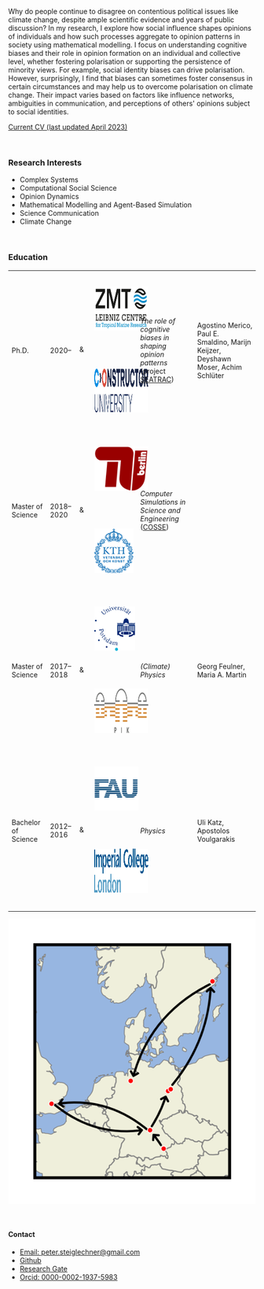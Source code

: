 
Why do people continue to disagree on contentious political issues like climate change, despite ample scientific evidence and years of public discussion? In my research, I explore how social influence shapes opinions of individuals and how such processes aggregate to opinion patterns in society using mathematical modelling. I focus on understanding cognitive biases and their role in opinion formation on an individual and collective level, whether fostering polarisation or supporting the persistence of minority views. For example, social identity biases can drive polarisation. However, surprisingly, I find that biases can sometimes foster consensus in certain circumstances and may help us to overcome polarisation on climate change. Their impact varies based on factors like influence networks, ambiguities in communication, and perceptions of others' opinions subject to social identities. 


<a href="static/pdfs/CV_PeterSteiglechner.pdf" type="application/pdf">Current CV (last updated April 2023)</a>

<p>&nbsp;</p>

### Research Interests

- Complex Systems 
- Computational Social Science 
- Opinion Dynamics 
- Mathematical Modelling and Agent-Based Simulation
- Science Communication
- Climate Change

<p>&nbsp;</p>


### Education

<!-- 
|  |   |   |   |   |
|---|---|---|---|---|
| Ph.D.  |  2020– | [ZMT Bremen](https://www.leibniz-zmt.de/en/) and <br> [Constructor University](https://constructor.university/)  |  <em>The role of cognitive biases in shaping opinion patterns</em> <br>(project [SEATRAC](https://www.leibniz-zmt.de/en/research/research-projects/seatrac.html)) | Agostino Merico, Paul E. Smaldino, Marijn Keijzer, Deyshawn Moser,  Achim Schlüter |
|  Master of Science |  2018–2020 |  [TU Berlin](https://www.tu.berlin/) and <br> [KTH Stockholm](https://www.kth.se/en/) | <em>Computer Simulations in Science and Engineering</em> ([COSSE](https://www.kth.se/en/studies/master/computer-simulations-for-science-and-engineering/msc-computer-simulations-for-science-and-engineering-1.44243))  |    |
|  Master of Science |  2017–2018  | [University of Potsdam](https://www.uni-potsdam.de/de/) and <br> [PIK](https://www.pik-potsdam.de/en) |  <em>(Climate) Physics</em>  |  Georg Feulner, Maria A. Martin  |
| Bachelor of Science | 2012–2016 | [FAU Erlangen](https://fau.de) <br> (and [Imperial College London](https://www.imperial.ac.uk/)) |  <em>Physics</em>  | Uli Katz, Apostolos Voulgarakis |  
-->

<table>
  <tr>
    <td class="col10">Ph.D.</td>
    <td class="col10">2020–</td>
    <td class="col30"><img src="static/assets/img/logos/ZMT.png" alt="ZMT Bremen" style="height:90px;margin: 30px 30px 30px 30px;" align="left"> & <img src="static/assets/img/logos/constructor.png" alt="Constructor University Bremen" style="height:90px;margin: 30px 30px 30px 30px;"></td>
    <td class="col30"><em>The role of cognitive biases in shaping opinion patterns</em> <br>(project <a href="https://www.leibniz-zmt.de/en/research/research-projects/seatrac.html">SEATRAC</a>)</td>
    <td class="col20">Agostino Merico, Paul E. Smaldino, Marijn Keijzer, Deyshawn Moser, Achim Schlüter</td>
  </tr>
  <tr>
    <td class="col10">Master of Science</td>
    <td class="col10">2018–2020</td>
    <td class="col30"><img src="static/assets/img/logos/TUB.png" alt="TU Berlin" style="height:90px;margin: 30px 30px 30px 30px;" align="left"> & <img src="static/assets/img/logos/kth.png" alt="KTH Stockholm" style="height:90px;margin: 30px 30px 30px 30px;" ></td>
    <td class="col30"><em>Computer Simulations in Science and Engineering</em> (<a href="https://www.kth.se/en/studies/master/computer-simulations-for-science-and-engineering/msc-computer-simulations-for-science-and-engineering-1.44243">COSSE</a>)</td>
    <td class="col20"></td>
  </tr>
  <tr>
    <td class="col10">Master of Science</td>
    <td class="col10">2017–2018</td>
    <td class="col30"><img src="static/assets/img/logos/unipotsdam.png" alt="University Potsdam" style="height:90px;margin: 30px 30px 30px 30px;" align="left"> & <img src="static/assets/img/logos/pik.png" alt="Potsdam Institute for Climate Impact Research (PIK)" style="height:90px;margin: 30px 30px 30px 30px"></td>
    <td class="col30"><em>(Climate) Physics</em></td>
    <td class="col20">Georg Feulner, Maria A. Martin</td>
  </tr>
  <tr>
    <td class="col10">Bachelor of Science</td>
    <td class="col10">2012–2016</td>
    <td class="col30"><img src="static/assets/img/logos/FAU.png" alt="FAU Erlangen-Nuremberg" style="height:90px;margin: 30px 30px 30px 30px;" align="left"> & <img src="static/assets/img/logos/imperial.png" alt="Imperial college London" style="height:90px;margin: 30px 30px 30px 30px;"></td>
    <td class="col30"><em>Physics</em></td>
    <td class="col20">Uli Katz, Apostolos Voulgarakis</td>
  </tr>
</table>




 <img src="static/assets/img/myWorld.png" alt="">

<p>&nbsp;</p>

#### Contact

- <a href="mailto:peter.steiglechner@gmail.com">Email: peter.steiglechner@gmail.com</a>
- [Github](https://github.com/PeterSteiglechner)
- [Research Gate](https://www.researchgate.net/profile/Peter-Steiglechner)
- [Orcid: 0000-0002-1937-5983](https://orcid.org/0000-0002-1937-5983)


<p>&nbsp;</p>
